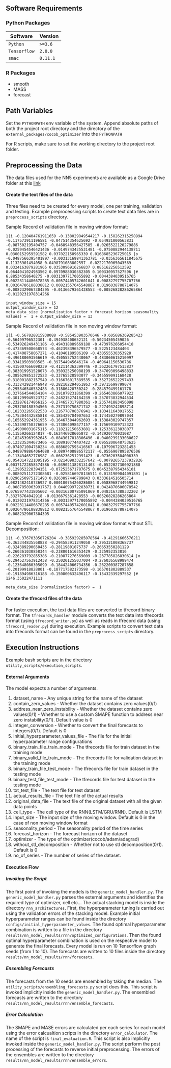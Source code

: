 ## Software Requirements ##

### Python Packages ###
| Software  | Version |
| ------------- | ------------- |
| `Python`  |  `>=3.6`  |
| `Tensorflow`  | `2.0.0`  |
| `smac`  | `0.11.1` |

### R Packages ###
* smooth
* MASS
* forecast

## Path Variables ##

Set the `PYTHONPATH` env variable of the system. Append absolute paths of both the project root directory and the directory of the `external_packages/cocob_optimizer` into the `PYTHONPATH`  

For R scripts, make sure to set the working directory to the project root folder.

## Preprocessing the Data ##
The data files used for the NN5 experiments are available as a Google Drive folder at this [link](https://drive.google.com/drive/folders/1kp--LAlG6kXbcjjkUYgJGfFsGowkXzF_?usp=sharing)

#### Create the text files of the data ####

Three files need to be created for every model, one per training, validation and testing. Example preprocessing scripts to create text data files are in `preprocess_scripts` directory.

Sample Record of validation file in moving window format:

`1|i -0.120404761911659 -0.138029849544217 -0.158262315258994 -0.117573911196581 -0.047514354625692 -0.054921000563831 -0.087502195404757 -0.0468948356427585 -0.0265522120279886 -0.0259454546421436 -0.0149743425531481 -0.0750882944138711 0.0300152959591582 0.037022158965339 0.0168685236725015 |o -0.0487566395401897 -0.00313169841363781 -0.0356365611845675 0.11323901494058 0.0498791083802557 -0.0222170965043569 0.0324163879281905 0.0353096916266837 0.085162256512592 0.0644041024983562 0.0970988030382305 0.100330957527596 |# 6.88534358640275 -0.00313977170055892 -0.0044384039516765 0.00223114486678285 0.00574405742601041 0.00832797755707766 0.00264786188838812 0.00821557645548867 0.0196038788714076 -0.0082329067304395 -0.0136679361428553 -0.00526828286265864 -0.0120231978314266`


`input_window_size = 15`\
`output_window_size = 12`\
`meta_data_size (normalization factor + forecast horizon seasonality values) =  1 + output_window_size = 13`

Sample Record of validation file in non moving window format:

`1|i -0.567828815938088 -0.585453903570646 -0.605686369285423 -0.56499796522301 -0.494938408652121 -0.50234505459026 -0.534926249431186 -0.494318889669188 -0.473976266054418 -0.473369508668573 -0.462398396579577 -0.5225123484403 -0.417408758067271 -0.41040189506109 -0.430555530353928 -0.496180693566619 -0.450555752440067 -0.483060615210997 -0.33418503908585 -0.397544945646174 -0.469641150530786 -0.415007666098239 -0.412114362399746 -0.362261797513837 -0.383019951528073 -0.350325250988199 -0.347093096498833 -0.385629851372523 -0.33765528593077 -0.345559091168428 -0.318001882157549 -0.316676017389535 -0.352726522297433 -0.313242921446948 -0.282102294051863 -0.39715699799074 -0.295846540532483 -0.31886420750242 -0.284579499161778 -0.327664544654104 -0.291079231868399 -0.265463866077922 -0.301299949523727 -0.248215274184239 -0.257073832944534 -0.232876174866125 -0.274657317980361 -0.235741883456098 -0.293700188394566 -0.257319750871742 -0.227493242898714 -0.182332265822538 -0.226778708376941 -0.183411643917652 -0.175304442585818 -0.185429704907653 -0.174450279897044 -0.165652924361955 -0.164673044962693 -0.153843029747357 -0.153398758376659 -0.173864098477157 -0.175699109712323 -0.149000031675115 -0.118212150653881 -0.125336123838077 -0.11559266124817 -0.162446928605872 -0.142920770031087 -0.182453963932645 -0.0843017018306496 -0.0400239133080627 -0.123235344673406 -0.108910774407422 -0.0955200648753625 -0.074071004750234 -0.0886897595416567 -0.107996723281453 -0.0489798864064088 -0.0897408886572117 -0.0556907895876506 -0.113434652776987 -0.0662362512991423 -0.0736203504006339 -0.0543147221095195 -0.0214098332257642 -0.00792657237932826 0.00371722858574586 -0.0390213828131403 -0.0522027300921888 -0.129052228394151 -0.072525671787675 0.00452387954346101 -0.00802511272308681 -0.0258166978136511 0.0131909044091891 |o 0.0296250975171493 0.0263897446789843 0.0333614516505714 0.0821482410736927 0.000100754260286884 0.0588968744959812 -0.00878589639917671 0.0440999722838731 0.0424870606078542 0.0765977431805602 -0.00316200785091869 0.0483167388332202 |# 7.33276764042918 -0.0136679361428553 -0.00526828286265864 -0.0120231978314266 -0.00313977170055892 -0.0044384039516765 0.00223114486678285 0.00574405742601041 0.00832797755707766 0.00264786188838812 0.00821557645548867 0.0196038788714076 -0.0082329067304395`

Sample Record of validation file in moving window format without STL Decomposition:

`1|i -0.376703850726204 -0.385929285078564 -0.41291666576211 -0.363344835568828 -0.294583911249058 -0.295321008368737 -0.324389290650435 -0.28119801075737 -0.26653550281129 -0.260361030858344 -0.238001616353429 -0.325952353816 -0.226283792855386 -0.210877276569009 -0.237785826830614 |o -0.294527563912438 -0.250201255037004 -0.276036568989474 -0.123648080305099 -0.184424066734356 -0.262200387287658 -0.20199918828801 -0.187717582173598 -0.165701802889537 -0.191894986316188 -0.150800632496117 -0.15432339297552 |# 1246.35022471111`

`meta_data_size (normalization factor) =  1 `
#### Create the tfrecord files of the data ####

For faster execution, the text data files are converted to tfrecord binary format. The `tfrecords_handler` module converts the text data into tfrecords format (using `tfrecord_writer.py`) as well as reads in tfrecord data (using `tfrecord_reader.py`) during execution. Example scripts to convert text data into tfrecords format can be found in the `preprocess_scripts` directory.
## Execution Instructions ##

Example bash scripts are in the directory `utility_scripts/execution_scripts`. 

#### External Arguments ####
The model expects a number of arguments.
1. dataset_name - Any unique string for the name of the dataset
2. contain_zero_values - Whether the dataset contains zero values(0/1)
3. address_near_zero_instability - Whether the dataset contains zero values(0/1) - Whether to use a custom SMAPE function to address near zero instability(0/1). Default value is 0
4. integer_conversion - Whether to convert the final forecasts to integers(0/1). Default is 0
5. initial_hyperparameter_values_file - The file for the initial hyperparameter range configurations
6. binary_train_file_train_mode - The tfrecords file for train dataset in the training mode
7. binary_valid_file_train_mode - The tfrecords file for validation dataset in the training mode
8. binary_train_file_test_mode - The tfrecords file for train dataset in the testing mode
9. binary_test_file_test_mode - The tfrecords file for test dataset in the testing mode
10. txt_test_file - The text file for test dataset
11. actual_results_file - The text file of the actual results
12. original_data_file - The text file of the original dataset with all the given data points
13. cell_type - The cell type of the RNN(LSTM/GRU/RNN). Default is LSTM
14. input_size - The input size of the moving window. Default is 0 in the case of non moving window format
15. seasonality_period - The seasonality period of the time series
16. forecast_horizon - The forecast horizon of the dataset
17. optimizer - The type of the optimizer(cocob/adam/adagrad)
18. without_stl_decomposition - Whether not to use stl decomposition(0/1). Default is 0
19. no_of_series - The number of series of the dataset.

#### Execution Flow ####

##### Invoking the Script #####
The first point of invoking the models is the `generic_model_handler.py`. The `generic_model_handler.py` parses the external arguments and identifies the required type of optimizer, cell etc... The actual stacking model is inside the directory `rnn_architectures`. 
First, the hyperparameter tuning is carried out using the validation errors of the stacking model. Example initial hyperparameter ranges can be found inside the directory `configs/initial_hyperparameter_values`. The found optimal hyperparameter combination is  written to a file in the directory `results/nn_model_results/rnn/optimized_configurations`. 
Then the found optimal hyperparameter combination is used on the respective model to generate the final forecasts. Every model is run on 10 Tensorflow graph seeds (from 1 to 10). The forecasts are written to 10 files inside the directory `results/nn_model_results/rnn/forecasts`.

##### Ensembling Forecasts #####
The forecasts from the 10 seeds are ensembled by taking the median. The `utility_scripts/ensembling_forecasts.py` script does this. This script is invoked implicitly inside the `generic_model_handler.py`. The ensembled forecasts are written to the directory `results/nn_model_results/rnn/ensemble_forecasts`.

##### Error Calculation #####
The SMAPE and MASE errors are calculated per each series for each model using the error calcualtion scripts in the directory `error_calculator`. The name of the script is `final_evaluation.R`. This script is also implicitly invoked inside the `generic_model_handler.py`. The script perform the post processing of the forecasts to reverse initial preprocessing. The errors of the ensembles are written to the directory `results/nn_model_results/rnn/ensemble_errors`. 
